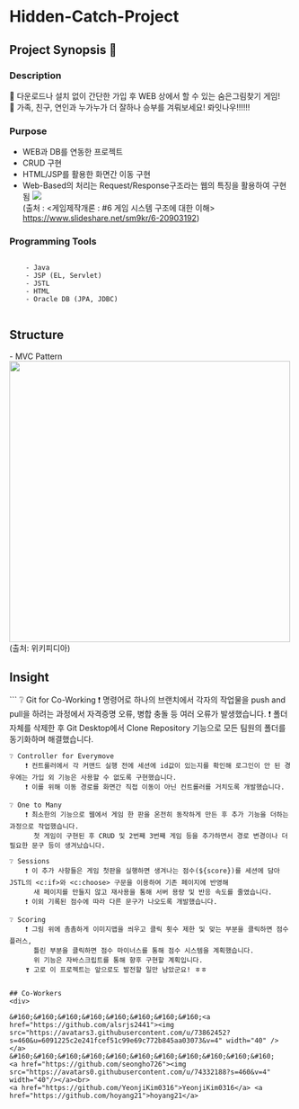 # Hidden-Catch-Project

## Project Synopsis 👀 
<div>

### Description
🧠 다운로드나 설치 없이 간단한 가입 후 WEB 상에서 할 수 있는 숨은그림찾기 게임! <br>
👫 가족, 친구, 연인과 누가누가 더 잘하나 승부를 겨뤄보세요! 롸잇나우!!!!!!

### Purpose
- WEB과 DB를 연동한 프로젝트
- CRUD 구현
- HTML/JSP를 활용한 화면간 이동 구현
- Web-Based의 처리는 Request/Response구조라는 웹의 특징을 활용하여 구현됨 
<img src="https://github.com/YeonjiKim0316/step11_hiddencatch/blob/main/game.png"><br>
  (출처 : <게임제작개론 : #6 게임 시스템 구조에 대한 이해> https://www.slideshare.net/sm9kr/6-20903192)

### Programming Tools

```
    
    - Java
    - JSP (EL, Servlet)
    - JSTL
    - HTML
    - Oracle DB (JPA, JDBC)
    
```

## Structure
<div>
  - MVC Pattern<br>
<img src="https://github.com/YeonjiKim0316/step11_hiddencatch/blob/main/MVC1.png" width=500><br>
  (출처: 위키피디아)
  
## Insight
<div>
```
    ❔ Git for Co-Working
        ❗ 명령어로 하나의 브랜치에서 각자의 작업물을 push and pull을 하려는 과정에서 
          자격증명 오류, 병합 충돌 등 여러 오류가 발생했습니다.
        ❗  폴더 자체를 삭제한 후 Git Desktop에서 Clone Repository 기능으로 모든 팀원의 폴더를 동기화하며 해결했습니다.
    
    ❔ Controller for Everymove
        ❗ 컨트롤러에서 각 커맨드 실행 전에 세션에 id값이 있는지를 확인해 로그인이 안 된 경우에는 가입 외 기능은 사용할 수 없도록 구현했습니다.
        ❗ 이를 위해 이동 경로를 화면간 직접 이동이 아닌 컨트롤러를 거치도록 개발했습니다.
     
    ❔ One to Many
        ❗ 최소한의 기능으로 웹에서 게임 한 판을 온전히 동작하게 만든 후 추가 기능을 더하는 과정으로 작업했습니다. 
          첫 게임이 구현된 후 CRUD 및 2번째 3번째 게임 등을 추가하면서 경로 변경이나 더 필요한 문구 등이 생겨났습니다.
          
    ❔ Sessions
        ❗ 이 추가 사항들은 게임 첫판을 실행하면 생겨나는 점수(${score})를 세션에 담아 JSTL의 <c:if>와 <c:choose> 구문을 이용하여 기존 페이지에 반영해 
          새 페이지를 만들지 않고 재사용을 통해 서버 용량 및 반응 속도를 줄였습니다.
        ❗ 이외 기록된 점수에 따라 다른 문구가 나오도록 개발했습니다.           
        
    ❔ Scoring
        ❗ 그림 위에 촘촘하게 이미지맵을 씌우고 클릭 횟수 제한 및 맞는 부분을 클릭하면 점수 플러스, 
          틀린 부분을 클릭하면 점수 마이너스를 통해 점수 시스템을 계획했습니다.
          위 기능은 자바스크립트를 통해 향후 구현할 계획입니다.
        ❣ 고로 이 프로젝트는 앞으로도 발전할 일만 남았군요! ㅎㅎ 
    
```

## Co-Workers
<div>

&#160;&#160;&#160;&#160;&#160;&#160;&#160;&#160;<a href="https://github.com/alsrjs2441"><img src="https://avatars3.githubusercontent.com/u/73862452?s=460&u=6091225c2e241fcef51c99e69c772b845aa03073&v=4" width="40" /></a> &#160;&#160;&#160;&#160;&#160;&#160;&#160;&#160;&#160;&#160;&#160;
<a href="https://github.com/seongho726"><img src="https://avatars0.githubusercontent.com/u/74332188?s=460&v=4" width="40"/></a><br>
<a href="https://github.com/YeonjiKim0316">YeonjiKim0316</a> <a href="https://github.com/hoyang21">hoyang21</a>
